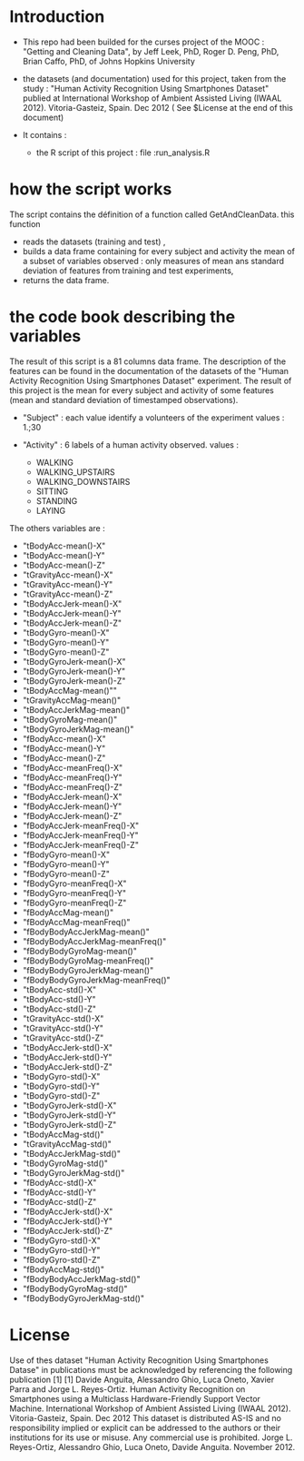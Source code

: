 Introduction
======================
-	This repo had been builded for the curses project of the MOOC : 
	"Getting and Cleaning Data", by Jeff Leek, PhD, Roger D. Peng, PhD, Brian Caffo, PhD, of Johns Hopkins 			University

- 	the datasets (and documentation) used for this project, taken from the study : 
		"Human Activity Recognition Using Smartphones Dataset" publied
		at International Workshop of Ambient Assisted Living (IWAAL 2012). Vitoria-Gasteiz, Spain. Dec 2012 ( 		See $License at the end of this document)
-	It contains :	
  	- 	the R script of this project : file :run_analysis.R
  
how the script works 
======================
The script contains the définition of a function called GetAndCleanData. 
this function 
- 	reads the datasets (training and test) , 
- 	builds a data frame containing for every subject and activity the mean of a subset of variables observed : 
		only measures of mean ans standard deviation of features from training and test experiments,
- 	returns the data frame.

the code book describing the variables
=======================================
The result of this script is a 81 columns data frame. The description of the features can be found in the 
documentation of the datasets of the "Human Activity Recognition Using Smartphones Dataset" experiment. 
The result of this project is the mean for every subject and activity of some features (mean and standard deviation of timestamped observations).

-	"Subject" : each value identify a volunteers of the experiment
	values : 1.;30

-	"Activity"  : 6 labels of a human activity observed.
	values : 
	-	WALKING
	-	WALKING_UPSTAIRS
	-	WALKING_DOWNSTAIRS
	-	SITTING
	-	STANDING
	-	LAYING
	
The others variables are :
-	"tBodyAcc-mean()-X"
-	"tBodyAcc-mean()-Y"
-	"tBodyAcc-mean()-Z"
-	"tGravityAcc-mean()-X"
-	"tGravityAcc-mean()-Y"
-	"tGravityAcc-mean()-Z"
-	"tBodyAccJerk-mean()-X"
-	"tBodyAccJerk-mean()-Y"
-	"tBodyAccJerk-mean()-Z"
-	"tBodyGyro-mean()-X"
-	"tBodyGyro-mean()-Y"
-	"tBodyGyro-mean()-Z"
-	"tBodyGyroJerk-mean()-X"
-	"tBodyGyroJerk-mean()-Y"
-	"tBodyGyroJerk-mean()-Z"
-	"tBodyAccMag-mean()""
-	"tGravityAccMag-mean()"
-	"tBodyAccJerkMag-mean()"
-	"tBodyGyroMag-mean()"
-	"tBodyGyroJerkMag-mean()"
-	"fBodyAcc-mean()-X"
-	"fBodyAcc-mean()-Y"
-	"fBodyAcc-mean()-Z"
-	"fBodyAcc-meanFreq()-X"
-	"fBodyAcc-meanFreq()-Y"
-	"fBodyAcc-meanFreq()-Z"
-	"fBodyAccJerk-mean()-X"
-	"fBodyAccJerk-mean()-Y"
-	"fBodyAccJerk-mean()-Z"
-	"fBodyAccJerk-meanFreq()-X"
-	"fBodyAccJerk-meanFreq()-Y"
-	"fBodyAccJerk-meanFreq()-Z"
-	"fBodyGyro-mean()-X"
-	"fBodyGyro-mean()-Y"
-	"fBodyGyro-mean()-Z"
-	"fBodyGyro-meanFreq()-X"
-	"fBodyGyro-meanFreq()-Y"
-	"fBodyGyro-meanFreq()-Z"
-	"fBodyAccMag-mean()"
-	"fBodyAccMag-meanFreq()"
-	"fBodyBodyAccJerkMag-mean()"
-	"fBodyBodyAccJerkMag-meanFreq()"
-	"fBodyBodyGyroMag-mean()"
-	"fBodyBodyGyroMag-meanFreq()"
-	"fBodyBodyGyroJerkMag-mean()"
-	"fBodyBodyGyroJerkMag-meanFreq()"
-	"tBodyAcc-std()-X"
-	"tBodyAcc-std()-Y"
-	"tBodyAcc-std()-Z"
-	"tGravityAcc-std()-X"
-	"tGravityAcc-std()-Y"
-	"tGravityAcc-std()-Z"
-	"tBodyAccJerk-std()-X"
-	"tBodyAccJerk-std()-Y"
-	"tBodyAccJerk-std()-Z"
-	"tBodyGyro-std()-X"
-	"tBodyGyro-std()-Y" 
-	"tBodyGyro-std()-Z" 
-	"tBodyGyroJerk-std()-X"
-	"tBodyGyroJerk-std()-Y" 
-	"tBodyGyroJerk-std()-Z"
-	"tBodyAccMag-std()"  
-	"tGravityAccMag-std()"
-	"tBodyAccJerkMag-std()" 
-	"tBodyGyroMag-std()" 
-	"tBodyGyroJerkMag-std()" 
-	"fBodyAcc-std()-X"
-	"fBodyAcc-std()-Y"
-	"fBodyAcc-std()-Z"
-	"fBodyAccJerk-std()-X" 
-	"fBodyAccJerk-std()-Y" 
-	"fBodyAccJerk-std()-Z"
-	"fBodyGyro-std()-X"  
-	"fBodyGyro-std()-Y"
-	"fBodyGyro-std()-Z"
-	"fBodyAccMag-std()"     
-	"fBodyBodyAccJerkMag-std()" 
-	"fBodyBodyGyroMag-std()"  
-	"fBodyBodyGyroJerkMag-std()"     

License
========
Use of thes dataset "Human Activity Recognition Using Smartphones Datase"  in publications must be acknowledged by referencing the following publication [1] 
[1] Davide Anguita, Alessandro Ghio, Luca Oneto, Xavier Parra and Jorge L. Reyes-Ortiz. Human Activity Recognition on Smartphones using a Multiclass Hardware-Friendly Support Vector Machine. International Workshop of Ambient Assisted Living (IWAAL 2012). Vitoria-Gasteiz, Spain. Dec 2012
This dataset is distributed AS-IS and no responsibility implied or explicit can be addressed to the authors or their institutions for its use or misuse. Any commercial use is prohibited.
Jorge L. Reyes-Ortiz, Alessandro Ghio, Luca Oneto, Davide Anguita. November 2012.

